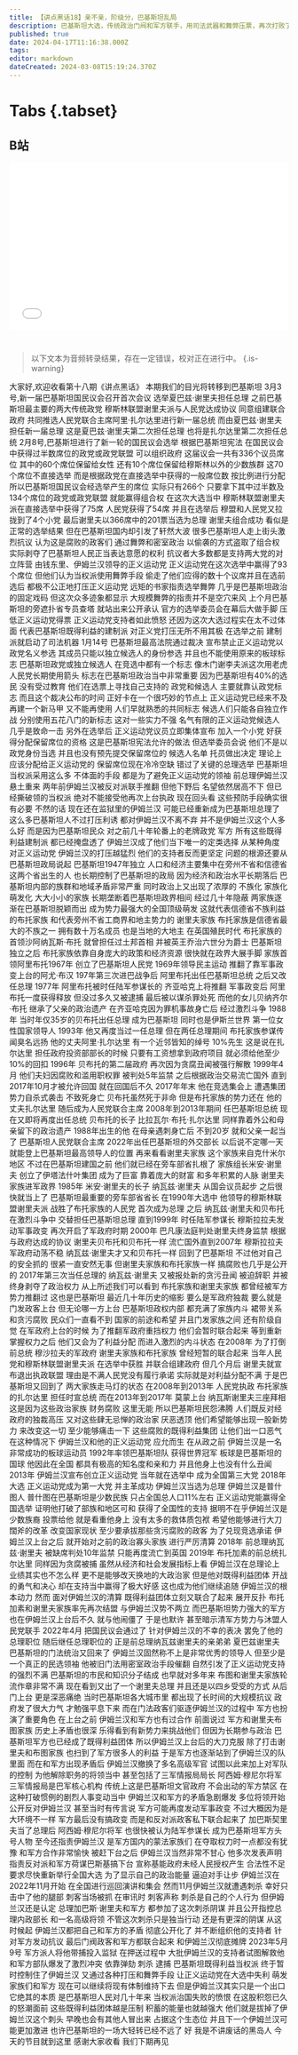 ```yaml
---
title: 【讲点黑话18】亲不亲，阶级分，巴基斯坦乱局
description: 巴基斯坦大选，传统政治门阀和军方联手，用司法武器和舞弊压票，再次打败了前总理伊姆兰汗的正义运动党。但选举不公，引发了巴基斯坦国内的激烈抗议。伊姆兰汗执政期间表现实际一般，唯独展示了与既得利益集团斗争的决心。而这正打动了巴基斯坦当下民众的心理，让他们对伊姆兰汗不离不弃。巴基斯坦当权派仍然想维系原有体制不变，最多小修小补，但即便当权派能排除掉伊姆兰汗，还会有新人替补他的生态位。直到巴基斯坦得到一场真正深入社会肌里的改革。
published: true
date: 2024-04-17T11:16:38.000Z
tags: 
editor: markdown
dateCreated: 2024-03-08T15:19:24.370Z
---
```


# Tabs {.tabset}

## B站

<div style="position: relative; padding: 30% 45%;">
<iframe style="position: absolute; width: 100%; height: 100%; left: 0; top: 0;" src="//player.bilibili.com/player.html?&bvid=BV1EK421x7Bg&page=1&as_wide=1&high_quality=1&danmaku=1&autoplay=0" scrolling="no" border="0" frameborder="no" framespacing="0" allowfullscreen="true"></iframe>
</div>


#

> 以下文本为音频转录结果，存在一定错误，校对正在进行中。
{.is-warning}

大家好,欢迎收看第十八期《讲点黑话》
本期我们的目光将转移到巴基斯坦
3月3号,新一届巴基斯坦国民议会召开首次会议
选举夏巴兹·谢里夫担任总理
之前巴基斯坦最主要的两大传统政党
穆斯林联盟谢里夫派与人民党达成协议
同意组建联合政府
共同推选人民党联合主席阿里·扎尔达里进行新一届总统
而由夏巴兹·谢里夫担任新一届总理
这是夏巴兹·谢里夫第二次担任总理
也将是扎尔达里第二次担任总统
2月8号,巴基斯坦进行了新一轮的国民议会选举
根据巴基斯坦宪法
在国民议会中获得过半数席位的政党或政党联盟
可以组织政府
这届议会一共有336个议员席位
其中的60个席位保留给女性
还有10个席位保留给穆斯林以外的少数族群
这70个席位不直接选举
而是根据政党在直接选举中获得的一般席位数
按比例进行分配
所以巴基斯坦国民议会经选举产生的席位
实际只有266个
只要拿下其中过半数及134个席位的政党或政党联盟
就能赢得组合权
在这次大选当中
穆斯林联盟谢里夫派在直接选举中获得了75席
人民党获得了54席
并且在选举后
穆盟和人民党又拉拢到了4个小党
最后谢里夫以366席中的201票当选为总理
谢里夫组合成功
看似是正常的选举结果
但在巴基斯坦国内却引发了轩然大波
很多巴基斯坦人走上街头激烈抗议
认为这是腐败的政客们
通过舞弊和密室政治
以偷袭的方式盗取了组合权
实际剥夺了巴基斯坦人民正当表达意愿的权利
抗议者大多数都是支持两大党的对立阵营
由钱东里、伊姆兰汉领导的正义运动党
正义运动党在这次选举中赢得了93个席位
但他们认为当权派使用舞弊手段
偷走了他们应得的数十个议席并且在选前选后
都极不公正地打压正义运动党
远矩的书家指责选举舞弊
几乎是巴基斯坦政治的固定戏码
但这次众多迹象都显示
大规模舞弊的指责并不是空穴来风
上个月巴基斯坦的旁遮扑省专员查塔
就站出来公开承认
官方的选举委员会在幕后大做手脚
压低正义运动党得票
正义运动党支持者如此愤怒
还因为这次大选过程实在太不过体面
代表巴基斯坦既得利益的建制派
对正义党打压无所不用其极
在选举之前
建制派就启动了司法机器
1月14号
巴基斯坦最高法院通过裁决
宣布禁止正义运动党以政党名义参选
其成员只能以独立候选人的身份参选
并且也不能使用原来的板球标志
巴基斯坦政党或独立候选人
在竞选中都有一个标志
像木门谢李夫派这次用老虎
人民党长期使用箭头
标志在巴基斯坦政治当中非常重要
因为巴基斯坦有40%的选民
没有受过教育
他们在选票上寻找自己支持的
政党和候选人
主要就靠认政党标志
而且这个裁决公布的时间
正好卡在一个很巧妙的节点上
正义运动党已经来不及再建一个新马甲
又不能再使用
人们早就熟悉的共同标志
候选人们只能各自独立作战
分别使用五花八门的新标志
这对一些实力不强
名气有限的正义运动党候选人
几乎是致命一击
另外在选举后
正义运动党议员立即集体宣布
加入一个小党
好获得分配保留席位的资格
这是巴基斯坦宪法允许的做法
但选举委员会说
他们不是以政党身份当选
并且也没有预先提交保留席位的
候选人名单
托员做出决定
理论上应该分配给正义运动党的
保留席位现在冷冷空缺
错过了关键的总理选举
巴基斯坦当权派采用这么多
不体面的手段
都是为了避免正义运动党的领袖
前总理伊姆兰汉悬土重来
两年前伊姆兰汉被反对派联手推翻
但他下野后
名望依然居高不下
但已经撕破领的当权派
绝对不能接受他再次上台执政
现在回头看
这些预防手段确实很有必要
不然的话
现在还在监狱里的伊姆兰汉
可能已经重新成为巴基斯坦总理了
这么多巴基斯坦人不过打压利诱
都对伊姆兰汉不离不弃
并不是伊姆兰汉这个人多么好
而是因为巴基斯坦民众
对之前几十年轮番上的老牌政党
军方
所有这些既得利益建制派
都已经掩盘透了
伊姆兰汉成了他们当下唯一的定类选择
从某种角度
对正义运动党
伊姆兰汉的打压越猛烈
他们的支持者反而更坚定
问题的根源还要从巴基斯坦政局说起
巴基斯坦1947年独立
人口和经济主要集中在旁州不省和信德省
这两个省出生的人
也长期控制了巴基斯坦的政局
因为经济和政治水平长期落后
巴基斯坦内部的族群和地域矛盾非常严重
同时政治上又出现了浓厚的
不族化
家族化
萌发化
大大小小的家族
长期垄断着巴基斯坦政界相间
经过几十年隐蔽
两家族逐渐在巴基斯坦脱颖而出
成为势力最强大的全国顶级萌发
这就代表信德省不族利益的布托家族
和代表旁州不省工商界和地主势力的
谢里夫家族
布托家族是信德省最大的不族之一
拥有数十万名成员
也是当地的大地主
在英国殖民时代
布托家族的首领沙阿纳瓦斯·布托
就曾担任过土邦首相
并被英王乔治六世分为爵士
巴基斯坦独立之后
布托家族依靠自身庞大的政策和经济资源
很快就在政界大展手脚
家族首领阿里布托1967年
创立了巴基斯坦人民党
1969年领导民主运动
推翻了靠军事政变上台的阿尤·布汉
197年第三次进巴战争后
阿里布托出任巴基斯坦总统
之后又改任总理
1977年
阿里布托被时任陆军参谋长的
齐亚哈克上将推翻
军事政变后
阿里布托一度获得释放
但没过多久又被逮捕
最后被以谋杀罪处死
而他的女儿贝纳齐尔·布托
继承了父亲的政治遗产
在齐亚哈克因为罪机事故身亡后
经过激烈斗争
1988年
当时年仅35岁的贝布托出任总理
成为巴基斯坦
同时也是伊斯兰世界
第一位女性国家领导人
1993年
他又再度当过一任总理
但在两任总理期间
布托家族参谋传闻臭名远扬
他的丈夫阿里·扎尔达里
有一个近邻皆知的绰号
10%先生
这是说在扎尔达里
担任政府投资部部长的时候
只要有工资想拿到政府项目
就必须给他至少10%的回扣
1996年
贝布托的第二届政府
再次因为贪腐丑闻被强行解散
1999年4月
他们夫妇因腐败和滥用职权罪
被判处5年监禁
之后根据政治交易流亡国外
直到2017年10月才被允许回国
就在回国后不久
2017年年末
他在竞选集会上
遭遇集团势力自杀式袭击
不致死身亡
贝布托虽然死于非命
但是布托家族的势力还在
他的丈夫扎尔达里
随后成为人民党联合主席
2008年到2013年期间
任巴基斯坦总统
现在又即将再度出任总统
贝布托的长子
比拉瓦尔·布托·扎尔达里
同样靠着外公和母亲留下的政治遗产
1988年出生的他
在母亲遇刺身亡后
不到20岁
就和父亲一起当了
巴基斯坦人民党联合主席
2022年出任巴基斯坦的外交部长
以后说不定哪一天
就能登上巴基斯坦最高领导人的位置
再来看看谢里夫家族
这个家族来自克什米尔地区
不过在巴基斯坦建国之前
他们就已经在旁车部省扎根了
家族组长米安·谢里夫
创立了伊塔法什叶集团
成为了巨富
靠着庞大的财富
和多年积累的人脉
谢里夫家族进军政界
1985年
米安·谢里夫的长子
纳瓦兹·谢里夫
从国会议员起步
之后很快就当上了
巴基斯坦最重要的旁车部省省长
在1990年大选中
他领导的穆斯林联盟谢里夫派
战胜了布托家族的人民党
首次成为总理
之后
纳瓦兹·谢里夫和贝布托
在激烈斗争中
交替担任巴基斯坦总理
直到1999年
时任陆军参谋长
穆斯拉拉夫发动军事政变
再次开启了军政府时期
2000年
巴凡康法庭判处谢里夫终身监禁
根据与政府达成的协议
谢里夫贝布托和贝布托一样
流亡国外直到2007年
穆斯拉拉夫军政府动荡不稳
纳瓦兹·谢里夫才又和贝布托一样
回到了巴基斯坦
不过他对自己的安全抓的
很紧一直安然无事
但谢里夫家族和布托家族一样
搞腐败也几乎是公开的
2017年第三次当任总理的
纳瓦兹·谢里夫
又被报处新的贪污丑闻
被迫辞职
并被终身剥夺了政治权力
从上所述我们可以看到
布托家族和谢里夫家族
都曾经被军方势力推翻过
这也是巴基斯坦
最近几十年历史的缩影
要么是军政府独裁
要么就是门发政客上台
但无论哪一方上台
巴基斯坦政权内部
都充满了家族内斗
裙带关系和贪污腐败
民众们一直看不到
国家的前途和希望
并且门发家族之间
还有阶级自觉
在军政府上台的时候
为了推翻军政府重挡权力
他们会暂时联合起来
等到重新掌握权力之后
他们又会为了利益分配
而进入激烈的内斗状态
在2008年
为了打倒前总统
穆沙拉夫的军政府
谢里夫家族和布托家族
曾经短暂的联合起来
当年人民党和穆斯林联盟谢里夫派
在选举中获胜
并联合组建政府
但几个月后
谢里夫就宣布退出执政联盟
理由是不满人民党没有履行承诺
实际就是对利益分配不满
于是巴基斯坦又回到了
两大家族走马灯的状态
在2008年到2013年
人民党执政
布托家族的扎尔达里
担任时宣总统
而在2013年到2017年
莫蒙上台
纳瓦斯谢里夫三座拜相
这是因为这些政治家族
财务腐败
这里无能
所以巴基斯坦民怨沸腾
人们既反对经政府的独裁高压
又对这些肆无忌惮的政治家
厌恶透顶
他们希望能够出现一股新势力
来改变这一切
至少能够痛击一下
这些腐败的既得利益集团
让他们出一口恶气
在这种情况下
伊姆兰汉和他的正义运动党
应允而生
在从政之前
伊姆兰汉是一名
非常成功的板球运动员
1992年率领巴基斯坦队
获得世界冠军
板球是巴基斯坦的国球
他因此在全国
都具有极高的知名度和亲和力
并且他身上也没有什么丑闻
2013年
伊姆兰汉宣布创立正义运动党
当年就在选举中
成为全国第三大党
2018年大选
正义运动党成为第一大党
并主革成功
伊姆兰汉当选为总理
伊姆兰汉是普什图人
普什图在巴基斯坦是少数民族
只占全国总人口11%左右
正义运动党能赢得全国选举
证明他打破了部族和地区可和
获得了全国性的支持
据明不在乎伊姆兰汉是少数族裔
投票给他
就是看重他身上
没有太多的救体质包袱
希望他能够进行大刀闊斧的改革
改变国家现状
至少要承拔那些贪污腐败的政客
为了兑现竞选承诺
伊姆兰汉上台之后
就开始对之前的政治寡头家族
进行严厉清算
2018年
前总理纳瓦兹·谢里夫
被缺席判处10年监禁
只能再度流亡到英国
2019年
布托加素的前总统扎尔达里
同样因为贪腐被捕
虽然从经济和社会发展指标上看
伊姆兰汉在总理论上
业绩其实也不怎么样
更不是能够改天换地的大政治家
但是他对既得利益团体
开战的勇气和决心
却在支持当中赢得了极大好感
这也成为他们继续追随
伊姆兰汉的根本动力
然而
面对伊姆兰汉的清算
既得利益团体立刻又联合了起来
展开反扑
布托加素和谢里夫家族率先再次结盟
与伊姆兰汉势不两立
而巴基斯坦势力强大的军方
也在伊姆兰汉上台后不久
就与他闹僵了
于是也默许
甚至暗示清军方势力与沐盟人民党联手
2022年4月
把国民议会通过了
针对伊姆兰汉的不幸的表决
罢免了他的总理职位
随后继任总理职位的
正是前总理纳瓦兹谢里夫的亲弟弟
夏巴兹谢里夫
巴基斯坦的门法统治又回来了
伊姆兰汉固然称不上是非常优秀的领导人
但至少是一个真正的民选领袖
他被旧门法用密室政治手段催翻
自然引发了正义运动党支持的强烈不满
巴基斯坦的市民和知识分子结成
也早就对多年来
布图和谢里夫家族轮流作章非常不满
现在看到又出了一个谢里夫总理
并且还是以四乡受受的方式
从后门上台
更是深恶痛绝
当时巴基斯坦各大城市里
都出现了长时间的大规模抗议
政府发了很大力气
才勉强平息下来
而在门法政客们驱逐伊姆兰汉的过程中
军方也扮演了重要角色
在上台之前
伊姆兰汉和军方也有过合作
前面说过
军方和谢里夫布图家族
历史上矛盾也很深
乐得看到有新势力来挑战他们
但因为长期参与政治
巴基斯坦军方也已经成了既得利益团体
所以伊姆兰汉上台后的大刀克服
除了打击谢里夫和布图家族
也扫到了军方很多人的利益
于是军方也逐渐站到了伊姆兰汉的队里面
而在和军方出现矛盾后
伊姆兰汉撤换了多名高级军官
试图以此来加上对军队的控制
为他解除职务的将领当中
甚至包括了三军情报局局长
阿西姆·穆尼尔将军
三军情报局是巴军核心机构
传统上这是巴基斯坦文官政府
不会出动的军方禁区
在这种打破惯例的剧烈人事变动当中
伊姆兰汉和军方的矛盾急剧爆发
多位将领开始公开反对伊姆兰汉
甚至当时有传言说
军方可能再度发动军事政变
不过大概因为是大环境不一样
军方最后没有搞政变
而是和反对派政客私下联合起来了
加巴斯契里夫当了总理后
阿西姆·穆尼尔将军
也很快被认为陆军参谋长
成为巴基斯坦军方头号人物
至今还指责伊姆兰汉
是军方国内的蒙法家族们
在夺取权力时一点都没有犹豫
和军方合作非常愉快
被赶下台之后
伊姆兰汉当然非常不甘心
他多次发表声明
指责反对派和军方荷谋巴斯基搞下台
宣称基能政府未经人民授权产生
合法性不足
要求尽快重新举行全国大选
为了显示自己的政治能量
逼迫对手让步
伊姆兰汉在2022年11月开始
在全国进行巡回演讲和集会
然而11月伊姆兰汉就遭遇刺杀
幸好只击中了他的腿部
刺客当场被抓
在审讯时
刺客声称
刺杀是自己的个人行为
但伊姆兰汉还是认定
总理加巴斯·谢里夫和军方
都参加了这次刺杀阴谋
并且公开指控总理内政部长
和一名高级将领
不管这次刺杀只是独当行动
还是有更深的阴谋
从这时候起
伊姆兰汉都把自己和军方的矛盾
彻底公开化了
并不断组织他的支持者
针对军方发动抗议
最后门阀政客和军方都联合起来
和伊姆兰汉彻底摊牌
2023年5月9号
军方派人将他带捕投入监狱
在押送过程中
大批伊姆兰汉的支持者试图解救他
和军方部队爆发了激烈冲突
依靠弹劾 刺杀 逮捕
巴基斯坦既得利益当权派
终于暂时控制住了伊姆兰汉
又通过各种打压和舞弊手段
让正义运动党在大选中失利
萌发家族们和军方
现在可以继续将现有体制维持下去
但是伊姆兰汉其实只是一个出口
它绝其的本质
是巴基斯坦人民对几十年来
当权派治国失败的愤恨
在这股积怨已久的怒潮面前
这些既得利益团体越是压制
积蓄的能量也就越强大
他们就是拔掉了伊姆兰汉这个刺头
早晚也会有其他人冒出来
占据这个生态位
并且下一个伊姆兰汉可能更加激进
也许巴基斯坦的一场大轻转已经不远了
好 我是不讲废话的黑岛人
今天的节目就到这里
感谢大家收看
我们下期再见

